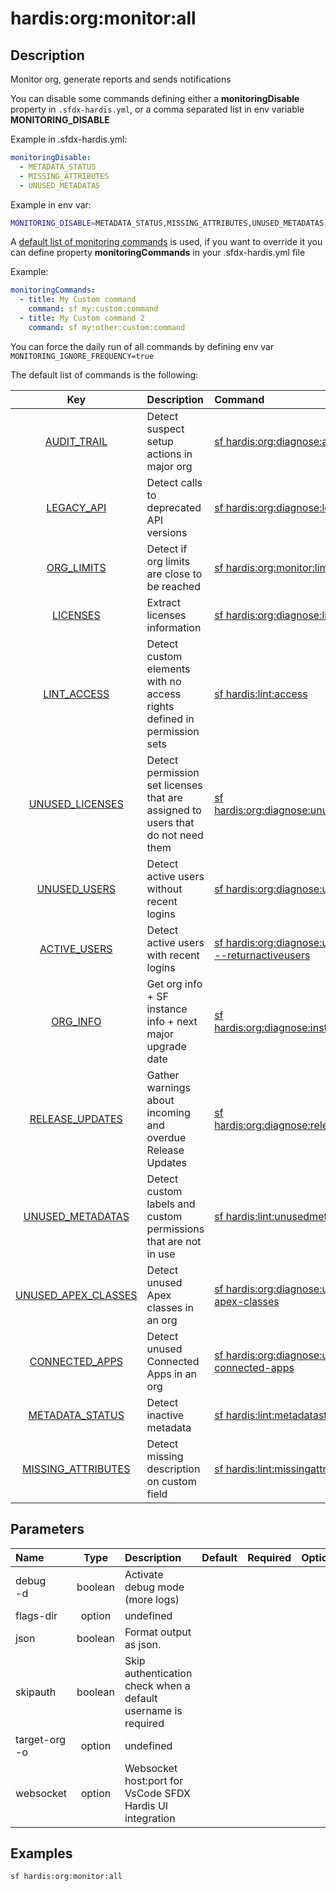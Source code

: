 <!-- This file has been generated with command 'sf hardis:doc:plugin:generate'. Please do not update it manually or it may be overwritten -->
# hardis:org:monitor:all

## Description

Monitor org, generate reports and sends notifications

You can disable some commands defining either a **monitoringDisable** property in `.sfdx-hardis.yml`, or a comma separated list in env variable **MONITORING_DISABLE**

Example in .sfdx-hardis.yml:
  
```yaml
monitoringDisable:
  - METADATA_STATUS
  - MISSING_ATTRIBUTES
  - UNUSED_METADATAS
```
  
Example in env var:

```sh
MONITORING_DISABLE=METADATA_STATUS,MISSING_ATTRIBUTES,UNUSED_METADATAS
```

A [default list of monitoring commands](https://sfdx-hardis.cloudity.com/salesforce-monitoring-home/#monitoring-commands) is used, if you want to override it you can define property **monitoringCommands** in your .sfdx-hardis.yml file

Example:

```yaml
monitoringCommands:
  - title: My Custom command
    command: sf my:custom:command
  - title: My Custom command 2
    command: sf my:other:custom:command
```

You can force the daily run of all commands by defining env var `MONITORING_IGNORE_FREQUENCY=true`

The default list of commands is the following:

|                                               Key                                               | Description                                                                     | Command                                                                                                                    | Frequency |
|:-----------------------------------------------------------------------------------------------:|:--------------------------------------------------------------------------------|:---------------------------------------------------------------------------------------------------------------------------|:---------:|
|         [AUDIT_TRAIL](https://sfdx-hardis.cloudity.com/hardis/org/diagnose/audittrail)          | Detect suspect setup actions in major org                                       | [sf hardis:org:diagnose:audittrail](https://sfdx-hardis.cloudity.com/hardis/org/diagnose/audittrail)                       |   daily   |
|          [LEGACY_API](https://sfdx-hardis.cloudity.com/hardis/org/diagnose/legacyapi)           | Detect calls to deprecated API versions                                         | [sf hardis:org:diagnose:legacyapi](https://sfdx-hardis.cloudity.com/hardis/org/diagnose/legacyapi)                         |   daily   |
|            [ORG_LIMITS](https://sfdx-hardis.cloudity.com/hardis/org/monitor/limits)             | Detect if org limits are close to be reached                                    | [sf hardis:org:monitor:limits](https://sfdx-hardis.cloudity.com/hardis/org/monitor/limits)                                 |   daily   |
|            [LICENSES](https://sfdx-hardis.cloudity.com/hardis/org/diagnose/licenses)            | Extract licenses information                                                    | [sf hardis:org:diagnose:licenses](https://sfdx-hardis.cloudity.com/hardis/org/diagnose/licenses)                           |  weekly   |
|               [LINT_ACCESS](https://sfdx-hardis.cloudity.com/hardis/lint/access)                | Detect custom elements with no access rights defined in permission sets         | [sf hardis:lint:access](https://sfdx-hardis.cloudity.com/hardis/lint/access)                                               |  weekly   |
|     [UNUSED_LICENSES](https://sfdx-hardis.cloudity.com/hardis/org/diagnose/unusedlicenses)      | Detect permission set licenses that are assigned to users that do not need them | [sf hardis:org:diagnose:unusedlicenses](https://sfdx-hardis.cloudity.com/hardis/org/diagnose/unusedlicenses)               |  weekly   |
|        [UNUSED_USERS](https://sfdx-hardis.cloudity.com/hardis/org/diagnose/unusedusers)         | Detect active users without recent logins                                       | [sf hardis:org:diagnose:unusedusers](https://sfdx-hardis.cloudity.com/hardis/org/diagnose/unusedusers)                     |  weekly   |
|        [ACTIVE_USERS](https://sfdx-hardis.cloudity.com/hardis/org/diagnose/unusedusers)         | Detect active users with recent logins                                          | [sf hardis:org:diagnose:unusedusers --returnactiveusers](https://sfdx-hardis.cloudity.com/hardis/org/diagnose/unusedusers) |  weekly   |
|        [ORG_INFO](https://sfdx-hardis.cloudity.com/hardis/org/diagnose/instanceupgrade)         | Get org info + SF instance info + next major upgrade date                       | [sf hardis:org:diagnose:instanceupgrade](https://sfdx-hardis.cloudity.com/hardis/org/diagnose/instanceupgrade)             |  weekly   |
|     [RELEASE_UPDATES](https://sfdx-hardis.cloudity.com/hardis/org/diagnose/releaseupdates)      | Gather warnings about incoming and overdue Release Updates                      | [sf hardis:org:diagnose:releaseupdates](https://sfdx-hardis.cloudity.com/hardis/org/diagnose/releaseupdates)               |  weekly   |
|        [UNUSED_METADATAS](https://sfdx-hardis.cloudity.com/hardis/lint/unusedmetadatas)         | Detect custom labels and custom permissions that are not in use                 | [sf hardis:lint:unusedmetadatas](https://sfdx-hardis.cloudity.com/hardis/lint/unusedmetadatas)                             |  weekly   |
| [UNUSED_APEX_CLASSES](https://sfdx-hardis.cloudity.com/hardis/org/diagnose/unused-apex-classes) | Detect unused Apex classes in an org                                            | [sf hardis:org:diagnose:unused-apex-classes](https://sfdx-hardis.cloudity.com/hardis/org/diagnose/unused-apex-classes)     |  weekly   |
|  [CONNECTED_APPS](https://sfdx-hardis.cloudity.com/hardis/org/diagnose/unused-connected-apps)   | Detect unused Connected Apps in an org                                          | [sf hardis:org:diagnose:unused-connected-apps](https://sfdx-hardis.cloudity.com/hardis/org/diagnose/unused-connected-apps) |  weekly   |
|         [METADATA_STATUS](https://sfdx-hardis.cloudity.com/hardis/lint/metadatastatus)          | Detect inactive metadata                                                        | [sf hardis:lint:metadatastatus](https://sfdx-hardis.cloudity.com/hardis/lint/metadatastatus)                               |  weekly   |
|      [MISSING_ATTRIBUTES](https://sfdx-hardis.cloudity.com/hardis/lint/missingattributes)       | Detect missing description on custom field                                      | [sf hardis:lint:missingattributes](https://sfdx-hardis.cloudity.com/hardis/lint/missingattributes)                         |  weekly   |



## Parameters

| Name              |  Type   | Description                                                   | Default | Required | Options |
|:------------------|:-------:|:--------------------------------------------------------------|:-------:|:--------:|:-------:|
| debug<br/>-d      | boolean | Activate debug mode (more logs)                               |         |          |         |
| flags-dir         | option  | undefined                                                     |         |          |         |
| json              | boolean | Format output as json.                                        |         |          |         |
| skipauth          | boolean | Skip authentication check when a default username is required |         |          |         |
| target-org<br/>-o | option  | undefined                                                     |         |          |         |
| websocket         | option  | Websocket host:port for VsCode SFDX Hardis UI integration     |         |          |         |

## Examples

```shell
sf hardis:org:monitor:all
```


